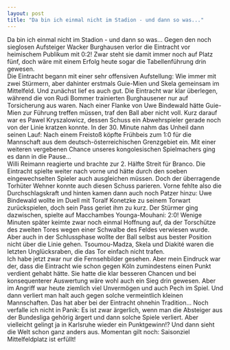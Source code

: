 ```yaml
---
layout: post
title: "Da bin ich einmal nicht im Stadion - und dann so was..."
---
```


Da bin ich einmal nicht im Stadion - und dann so was... Gegen den noch sieglosen Aufsteiger Wacker Burghausen verlor die Eintracht vor heimischem Publikum mit 0:2! Zwar steht sie damit immer noch auf Platz fünf, doch wäre mit einem Erfolg heute sogar die Tabellenführung drin gewesen.  
Die Eintracht begann mit einer sehr offensiven Aufstellung: Wie immer mit zwei Stürmern, aber dahinter erstmals Guie-Mien und Skela gemeinsam im Mittelfeld. Und zunächst lief es auch gut. Die Eintracht war klar überlegen, während die von Rudi Bommer trainierten Burghausener nur auf Torsicherung aus waren. Nach einer Flanke von Uwe Bindewald hätte Guie-Mien zur Führung treffen müssen, traf den Ball aber nicht voll. Kurz darauf war es Pawel Kryszalowicz, dessen Schuss ein Abwehrspieler gerade noch von der Linie kratzen konnte. In der 30. Minute nahm das Unheil dann seinen Lauf: Nach einem Freistoß köpfte Frühbeis zum 1:0 für die Mannschaft aus dem deutsch-österreichischen Grenzgebiet ein. Mit einer weiteren vergebenen Chance unseres kongolesischen Spielmachers ging es dann in die Pause...  
Willi Reimann reagierte und brachte zur 2. Hälfte Streit für Branco. Die Eintracht spielte weiter nach vorne und hätte durch den soeben eingewechselten Spieler auch ausgleichen müssen. Doch der überragende Torhüter Wehner konnte auch diesen Schuss parieren. Vorne fehlte also die Durchschlagskraft und hinten kamen dann auch noch Patzer hinzu: Uwe Bindewald wollte im Duell mit Toralf Konetzke zu seinem Torwart zurückspielen, doch sein Pass geriet ihm zu kurz. Der Stürmer ging dazwischen, spielte auf Macchambes Younga-Mouhani: 2:0! Wenige Minuten später keimte zwar noch einmal Hoffnung auf, da der Torschütze des zweiten Tores wegen einer Schwalbe des Feldes verwiesen wurde. Aber auch in der Schlussphase wollte der Ball selbst aus bester Position nicht über die Linie gehen. Tsoumou-Madza, Skela und Diakité waren die letzten Unglücksraben, die das Tor einfach nicht trafen.  
Ich habe jetzt zwar nur die Fernsehbilder gesehen. Aber mein Eindruck war der, dass die Eintracht wie schon gegen Köln zumindestens einen Punkt verdient gehabt hätte. Sie hatte die klar besseren Chancen und bei konsequenterer Auswertung wäre wohl auch ein Sieg drin gewesen. Aber im Angriff war heute ziemlich viel Unvermögen und auch Pech im Spiel. Und dann verliert man halt auch gegen solche vermeintlich kleinen Mannschaften. Das hat aber bei der Eintracht ohnehin Tradition... Noch verfalle ich nicht in Panik: Es ist zwar ärgerlich, wenn man die Absteiger aus der Bundesliga gehörig ärgert und dann solche Spiele verliert. Aber vielleicht gelingt ja in Karlsruhe wieder ein Punktgewinn!? Und dann sieht die Welt schon ganz anders aus. Momentan gilt noch: Saisonziel Mittelfeldplatz ist erfüllt!

